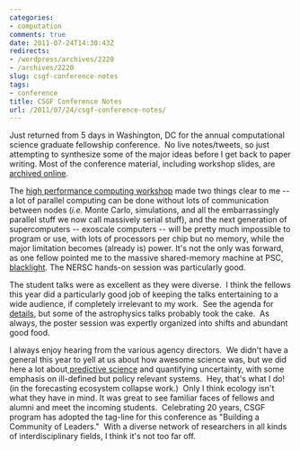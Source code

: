 ```yaml
---
categories:
- computation
comments: true
date: 2011-07-24T14:30:43Z
redirects:
- /wordpress/archives/2220
- /archives/2220
slug: csgf-conference-notes
tags:
- conference
title: CSGF Conference Notes
url: /2011/07/24/csgf-conference-notes/
---
```


Just returned from 5 days in Washington, DC for the annual computational science graduate fellowship conference.  No live notes/tweets, so just attempting to synthesize some of the major ideas before I get back to paper writing. Most of the conference material, including workshop slides, are [archived online](http://www.krellinst.org/conf/csgf/2011).

The [high performance computing workshop](http://www.krellinst.org/conf/csgf/2011/hpc-workshop) made two things clear to me -- a lot of parallel computing can be done without lots of communication between nodes (_i.e._ Monte Carlo, simulations, and all the embarrassingly parallel stuff we now call massively serial stuff), and the next generation of supercomputers -- exoscale computers -- will be pretty much impossible to program or use, with lots of processors per chip but no memory, while the major limitation becomes (already is) power. It's not the only was forward, as one fellow pointed me to the massive shared-memory machine at PSC, [blacklight](http://www.psc.edu/general/hardware.php).  The NERSC hands-on session was particularly good.  

The student talks were as excellent as they were diverse.  I think the fellows this year did a particularly good job of keeping the talks entertaining to a wide audience, if completely irrelevant to my work.  See the agenda for [details](http://www.krellinst.org/conf/csgf/2011/conference-agenda), but some of the astrophysics talks probably took the cake.  As always, the poster session was expertly organized into shifts and abundant good food.

I always enjoy hearing from the various agency directors.  We didn't have a general this year to yell at us about how awesome science was, but we did here a lot about[ predictive science](http://www.sandia.gov/NNSA/ASC/univ/psaap.html) and quantifying uncertainty, with some emphasis on ill-defined but policy relevant systems.  Hey, that's what I do! (in the forecasting ecosystem collapse work.)  Only I think ecology isn't what they have in mind. It was great to see familiar faces of fellows and alumni and meet the incoming students.  Celebrating 20 years, CSGF program has adopted the tag-line for this conference as "Building a Community of Leaders."  With a diverse network of researchers in all kinds of interdisciplinary fields, I think it's not too far off.






